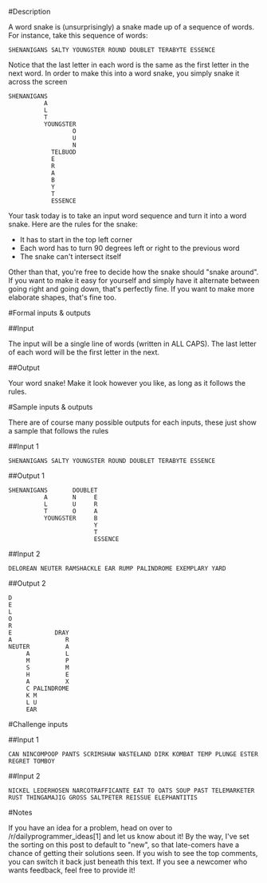 #Description

A word snake is (unsurprisingly) a snake made up of a sequence of words.
For instance, take this sequence of words:

```
SHENANIGANS SALTY YOUNGSTER ROUND DOUBLET TERABYTE ESSENCE
```

Notice that the last letter in each word is the same as the first letter in the next word. In order to make this into a word snake, you simply snake it across the screen
```
SHENANIGANS        
          A        
          L        
          T        
          YOUNGSTER
                  O
                  U
                  N
            TELBUOD
            E      
            R      
            A      
            B      
            Y      
            T      
            ESSENCE
```

Your task today is to take an input word sequence and turn it into a word snake. Here are the rules for the snake:

- It has to start in the top left corner
- Each word has to turn 90 degrees left or right to the previous word
- The snake can't intersect itself

Other than that, you're free to decide how the snake should "snake around". If you want to make it easy for yourself and simply have it alternate between going right and going down, that's perfectly fine. If you want to make more elaborate shapes, that's fine too.


#Formal inputs & outputs

##Input

The input will be a single line of words (written in ALL CAPS). The last letter of each word will be the first letter in the next.

##Output

Your word snake! Make it look however you like, as long as it follows the rules.


#Sample inputs & outputs

There are of course many possible outputs for each inputs, these just show a sample that follows the rules

##Input 1

```
SHENANIGANS SALTY YOUNGSTER ROUND DOUBLET TERABYTE ESSENCE
```

##Output 1

```
SHENANIGANS       DOUBLET
          A       N     E
          L       U     R
          T       O     A
          YOUNGSTER     B
                        Y
                        T
                        ESSENCE
```

##Input 2

```
DELOREAN NEUTER RAMSHACKLE EAR RUMP PALINDROME EXEMPLARY YARD
```

##Output 2

```
D                                       
E                                       
L                                       
O                                       
R                                       
E            DRAY                       
A               R                           
NEUTER          A                           
     A          L                           
     M          P                           
     S          M                           
     H          E       
     A          X
     C PALINDROME
     K M
     L U
     EAR
```

#Challenge inputs

##Input 1

```
CAN NINCOMPOOP PANTS SCRIMSHAW WASTELAND DIRK KOMBAT TEMP PLUNGE ESTER REGRET TOMBOY
```

##Input 2

```
NICKEL LEDERHOSEN NARCOTRAFFICANTE EAT TO OATS SOUP PAST TELEMARKETER RUST THINGAMAJIG GROSS SALTPETER REISSUE ELEPHANTITIS
```

#Notes

If you have an idea for a problem, head on over to /r/dailyprogrammer_ideas[1] and let us know about it!
By the way, I've set the sorting on this post to default to "new", so that late-comers have a chance of getting their solutions seen. If you wish to see the top comments, you can switch it back just beneath this text. If you see a newcomer who wants feedback, feel free to provide it!
